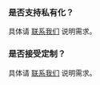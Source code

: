 ### 是否支持私有化？
具体请 [联系我们](https://cloud.tencent.com/act/event/connect-service) 说明需求。  

### 是否接受定制？
具体请 [联系我们](https://cloud.tencent.com/act/event/connect-service) 说明需求。  


